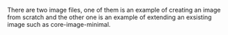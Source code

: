 There are two image files, one of them is an example of creating an image from scratch and the other one is an example of extending an exsisting image such as core-image-minimal.


